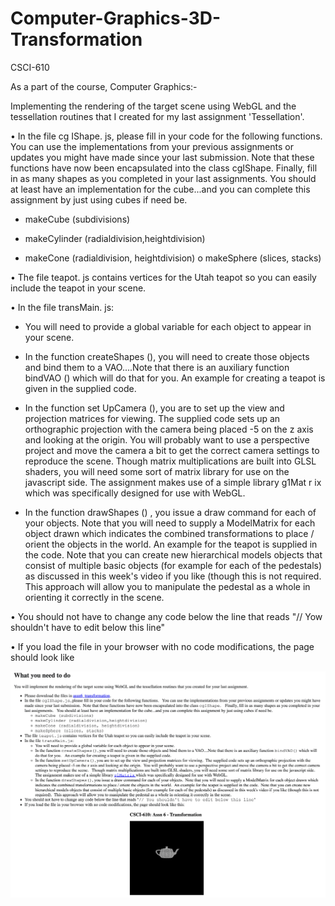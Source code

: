 # Computer-Graphics-3D-Transformation
CSCI-610 

As a part of the course, Computer Graphics:-

Implementing the rendering of the target scene using WebGL and the tessellation routines that I created for my last assignment 'Tessellation'.

• In the file cg IShape. js, please fill in your code for the following functions. You can use the implementations from your previous assignments or updates you might have made since your last submission. Note that these functions have now been encapsulated into the class cgIShape. Finally, fill in as many shapes as you completed in your last assignments. You should at least have an implementation for the cube...and you can complete this assignment by just using cubes if need be.

* makeCube (subdivisions)

* makeCylinder (radialdivision,heightdivision)

* makeCone (radialdivision, heightdivision) o makeSphere (slices, stacks)

• The file teapot. js contains vertices for the Utah teapot so you can easily include the teapot in your scene.

• In the file transMain. js:

* You will need to provide a global variable for each object to appear in your scene.

* In the function createShapes (), you will need to create those objects and bind them to a VAO....Note that there is an auxiliary function bindVAO () which will do that for you. An example for creating a teapot is given in the supplied code.

* In the function set UpCamera (), you are to set up the view and projection matrices for viewing. The supplied code sets up an orthographic projection with the camera being placed -5 on the z axis and looking at the origin. You will probably want to use a perspective project and move the camera a bit to get the correct camera settings to reproduce the scene. Though matrix multiplications are built into GLSL shaders, you will need some sort of matrix library for use on the javascript side. The assignment makes use of a simple library g1Mat r ix which was specifically designed for use with WebGL.

* In the function drawShapes () , you issue a draw command for each of your objects. Note that you will need to supply a ModelMatrix for each object drawn which indicates the combined transformations to place / orient the objects in the world. An example for the teapot is supplied in the code. Note that you can create new hierarchical models objects that consist of multiple basic objects (for example for each of the pedestals) as discussed in this week's video if you like (though this is not required. This approach will allow you to manipulate the pedestal as a whole in orienting it correctly in the scene.

• You should not have to change any code below the line that reads "// Yow shouldn't have to edit below this line"

• If you load the file in your browser with no code modifications, the page should look like 

![teapot img](README.png)
